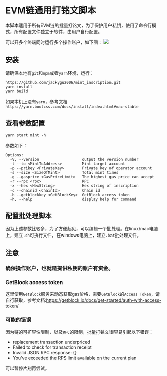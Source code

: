 # EVM链通用打铭文脚本

本脚本适用于所有EVM链的批量打铭文，为了保护用户私钥，使用了命令行模式，所有配置文件独立于软件，由用户自行配置。

可以开多个终端同时运行多个操作账户，如下图：
![](https://live.staticflickr.com/65535/53421438579_b443e38552_o.png)


## 安装
请确保本地有`git`和`npm`或者`yarn`环境，运行：
```
https://github.com/jackygu2006/mint_inscription.git
yarn install
yarn build
```

如果本机上没有`yarn`，参考文档`https://yarn.bootcss.com/docs/install/index.html#mac-stable`

## 查看参数配置
```
yarn start mint -h
```

参数如下：
```
Options:
  -V, --version                   output the version number
  -t --to <MintToAddress>         Mint target account
  -p --prikey <PrivateKey>        Private key of operator account
  -s --size <SizeOfMint>          Total mint times
  -g --gasprice <GasPriceLimit>   The highest gas price can accept
  -r --rpc <rpc>                  RPC
  -x --hex <HexString>            Hex string of inscription
  -c --chainid <ChainId>          Chain id
  -b --getblockkey <GetBlockKey>  GetBlock access token
  -h, --help                      display help for command
```


## 配置批处理脚本
因为上述参数比较多，为了方便起见，可以编辑一个批处理。在linux/mac电脑上，建立`.sh`可执行文件，在windows电脑上，建立`.bat`批处理文件。

## 注意
### 确保操作账户，也就是提供私钥的账户有资金。

### GetBlock access token
这里使用`GetBlock`服务来动态获取gas价格，需要`GetBlock`的`Access Token`，请自行获取，参考文档:https://getblock.io/docs/get-started/auth-with-access-token/

### 可能的错误
因为链的可扩容性限制，以及`RPC`的限制，批量打铭文很容易引起以下错误：
* replacement transaction underpriced
* Failed to check for transaction receipt
* Invalid JSON RPC response: {}
* You've exceeded the RPS limit available on the current plan

可以暂停片刻再尝试。

